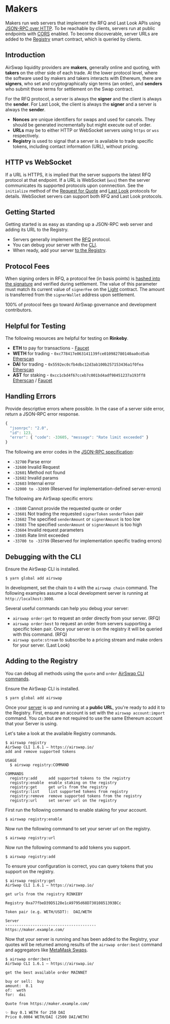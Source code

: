 # Makers

Makers run web servers that implement the RFQ and Last Look APIs using [JSON-RPC over HTTP](https://www.jsonrpc.org/historical/json-rpc-over-http.html). To be reachable by clients, servers run at public endpoints with [CORS](https://developer.mozilla.org/en-US/docs/Web/HTTP/CORS) enabled. To become discoverable, server URLs are added to the [Registry](https://github.com/airswap/airswap-docs/tree/82d700b725317da365a3680f53106d69db7273bc/guides/add-to-the-registry.md) smart contract, which is queried by clients.

## Introduction

AirSwap liquidity providers are **makers**, generally online and quoting, with **takers** on the other side of each trade. At the lower protocol level, where the software used by makers and takers interacts with Ethereum, there are **signers**, who set and cryptographically sign terms \(an order\), and **senders** who submit those terms for settlement on the Swap contract.

For the RFQ protocol, a server is always the **signer** and the client is always the **sender**. For Last Look, the client is always the **signer** and a server is always the **sender**.

* **Nonces** are unique identifiers for swaps and used for cancels. They should be generated incrementally but might execute out of order.
* **URLs** may be to either HTTP or WebSocket servers using `https` or `wss` respectively.
* **Registry** is used to signal that a server is available to trade specific tokens, including contact information \(URL\), without pricing.

## HTTP vs WebSocket

If a URL is HTTPS, it is implied that the server supports the latest RFQ protocol at that endpoint. If a URL is WebSocket \(`wss`\) then the server communicates its supported protocols upon connnection. See the `initialize` method of the [Request for Quote](https://github.com/airswap/airswap-about/tree/0c6694fd69e97125c73962d19b785983484f2f71/technology/request-for-quote/README.md) and [Last Look](https://github.com/airswap/airswap-about/tree/0c6694fd69e97125c73962d19b785983484f2f71/technology/last-look/README.md) protocols for details. WebSocket servers can support both RFQ and Last Look protocols.

## Getting Started

Getting started is as easy as standing up a JSON-RPC web server and adding its URL to the Registry.

* Servers generally implement the [RFQ](request-for-quote.md) protocol.
* You can debug your server with the [CLI](makers.md#debugging-with-the-cli).
* When ready, add your server [to the Registry](makers.md#adding-to-the-registry).

## Protocol Fees

When signing orders in RFQ, a protocol fee \(in basis points\) is [hashed into the signature](https://github.com/airswap/airswap-about/tree/0c6694fd69e97125c73962d19b785983484f2f71/technology/signatures/README.md) and verified during settlement. The value of this parameter must match its current value of `signerFee` on the [Light](deployments.md) contract. The amount is transferred from the `signerWallet` address upon settlement.

100% of protocol fees go toward AirSwap governance and development contributors.

## Helpful for Testing

The following resources are helpful for testing on **Rinkeby**.

* **ETH** to pay for transactions - [Faucet](https://faucet.rinkeby.io/)
* **WETH** for trading - `0xc778417e063141139fce010982780140aa0cd5ab` [Etherscan](https://rinkeby.etherscan.io/address/0xc778417e063141139fce010982780140aa0cd5ab)
* **DAI** for trading - `0x5592ec0cfb4dbc12d3ab100b257153436a1f0fea` [Etherscan](https://rinkeby.etherscan.io/address/0x5592ec0cfb4dbc12d3ab100b257153436a1f0fea)
* **AST** for staking - `0xcc1cbd4f67cceb7c001bd4adf98451237a193ff8` [Etherscan](https://rinkeby.etherscan.io/address/0xcc1cbd4f67cceb7c001bd4adf98451237a193ff8) / [Faucet](https://ast-faucet-ui.development.airswap.io/)

## Handling Errors

Provide descriptive errors where possible. In the case of a server side error, return a JSON-RPC error response.

```javascript
{
  "jsonrpc": "2.0",
  "id": 123,
  "error": { "code": -33605, "message": "Rate limit exceeded" }
}
```

The following are error codes in the [JSON-RPC specification](http://www.jsonrpc.org/specification#error_object):

* `-32700` Parse error
* `-32600` Invalid Request
* `-32601` Method not found
* `-32602` Invalid params
* `-32603` Internal error
* `-32000 to -32099` \(Reserved for implementation-defined server-errors\)

The following are AirSwap specific errors:

* `-33600` Cannot provide the requested quote or order
* `-33601` Not trading the requested `signerToken` `senderToken` pair
* `-33602` The specified `senderAmount` or `signerAmount` is too low
* `-33603` The specified `senderAmount` or `signerAmount` is too high
* `-33604` Invalid request parameters
* `-33605` Rate limit exceeded
* `-33700 to -33799` \(Reserved for implementation specific trading errors\)

## Debugging with the CLI

Ensure the AirSwap CLI is installed.

```text
$ yarn global add airswap
```

In development, set the chain to `4` with the `airswap chain` command. The following examples assume a local development server is running at `http://localhost:3000`.

Several useful commands can help you debug your server:

* `airswap order:get` to request an order directly from your server. \(RFQ\)
* `airswap order:best` to request an order from servers supporting a specific token pair. Once your server is on the registry it will be queried with this command. \(RFQ\)
* `airswap quote:stream` to subscribe to a pricing stream and make orders for your server. \(Last Look\)

## Adding to the Registry

You can debug all methods using the `quote` and `order` [AirSwap CLI commands](https://github.com/airswap/airswap-cli#all-commands).

Ensure the AirSwap CLI is installed.

```text
$ yarn global add airswap
```

Once your [server](https://github.com/airswap/airswap-docs/tree/82d700b725317da365a3680f53106d69db7273bc/guides/run-a-server.md) is up and running at a **public URL**, you're ready to add it to the Registry. First, ensure an account is set with the `airswap account:import` command. You can but are not required to use the same Ethereum account that your Server is using.

Let's take a look at the available Registry commands.

```text
$ airswap registry
AirSwap CLI 1.6.1 — https://airswap.io/
add and remove supported tokens

USAGE
  $ airswap registry:COMMAND

COMMANDS
  registry:add     add supported tokens to the registry
  registry:enable  enable staking on the registry
  registry:get     get urls from the registry
  registry:list    list supported tokens from registry
  registry:remove  remove supported tokens from the registry
  registry:url     set server url on the registry
```

First run the following command to enable staking for your account.

```text
$ airswap registry:enable
```

Now run the following command to set your server url on the registry.

```text
$ airswap registry:url
```

Now run the following command to add tokens you support.

```text
$ airswap registry:add
```

To ensure your configuration is correct, you can query tokens that you support on the registry.

```text
$ airswap registry:get
AirSwap CLI 1.6.1 — https://airswap.io/

get urls from the registry RINKEBY

Registry 0xa77fbeD39D5128e1cA9795d68D73010851393BCc

Token pair (e.g. WETH/USDT):  DAI/WETH

Server
----------------------------------------
https://maker.example.com/
```

Now that your server is running and has been added to the Registry, your quotes will be returned among results of the `airswap order:best` command and aggregators like [MetaMask Swaps](https://medium.com/metamask/introducing-metamask-swaps-84318c643785).

```text
$ airswap order:best
AirSwap CLI 1.6.1 — https://airswap.io/

get the best available order MAINNET

buy or sell:  buy
amount:  0.1
of:  weth
for:  dai

Quote from https://maker.example.com/

✨ Buy 0.1 WETH for 250 DAI
Price 0.0004 WETH/DAI (2500 DAI/WETH)
```

